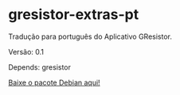 # gresistor-extras-pt

Tradução para português do Aplicativo GResistor.

Versão: 0.1

Depends: gresistor

[Baixe o pacote Debian aqui!]()